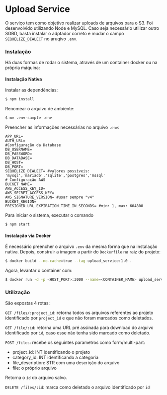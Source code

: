 # Upload Service
O serviço tem como objetivo realizar uploads de arquivos para o S3. Foi desenvolvido utilizando Node e MySQL. Caso seja necessário utilizar outro SGBD, basta instalar o adptador correto e mudar o campo `SEQUELIZE_DIALECT` no aruqivo `.env`.

### Instalação

Há duas formas de rodar o sistema, através de um container docker ou na própria máquina:

#### Instalação Nativa
Instalar as dependências:
```sh
$ npm install
```
Renomear o arquivo de ambiente:
```sh
$ mv .env-sample .env
```
Preencher as informações necessárias no arquivo ```.env```:
```env
APP_URL=
AUTH_URL=
#Configuração da Database
DB_USERNAME=
DB_PASSWORD=
DB_DATABASE=
DB_HOST=
DB_PORT=
SEQUELIZE_DIALECT= #valores possíveis: 'mysql','mariadb','sqlite','postgres','mssql'
# Configuração AWS
BUCKET_NAME=
AWS_ACCESS_KEY_ID=
AWS_SECRET_ACCESS_KEY=
AWS_SIGNATURE_VERSION= #usar sempre "v4"
BUCKET_REGION=
PRESIGNED_URL_EXPIRATION_TIME_IN_SECONDS= #min: 1, max: 604800 
```
Para iniciar o sistema, executar o comando
```sh
$ npm start
```
#### Instalação via Docker
É necessário preencher o arquivo ```.env``` da mesma forma que na instalação nativa. Depois, construir a imagem a partir do ```Dockerfile``` na raiz do projeto:
```sh
$ docker build --no-cache=true --tag upload_service:1.0 .
```
Agora, levantar o container com:
```sh
$ docker run -d -p <HOST_PORT>:3000 --name=<CONTAINER_NAME> upload_service:1.0 
```

### Utilização
São expostas 4 rotas:

```GET /files/:project_id```: retorna todos os arquivos referentes ao projeto identificado por ```project_id``` e que não foram marcados como deletados. 

```GET /file/:id```: retorna uma URL pré assinada para download do arquivo identificado por ```id```, caso esse não tenha sido marcado como deletado. 

```POST /files```: recebe os seguintes parametros como form/multi-part:
 - project_id: INT identificando o projeto
 - category_id: INT identificando a categoria
 - file_description: STR com uma descrição do arquivo
 - file: o próprio arquivo

Retorna o ```id``` do arquivo salvo.

```DELETE /files/:id```: marca como deletado o arquivo identificado por ```id```

